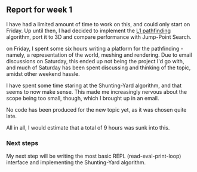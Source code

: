 ## Report for week 1

I have had a limited amount of time to work on this, and could only start on Friday. Up until then, I had decided to implement the 
[L1 pathfinding](https://mikolalysenko.github.io/l1-path-finder/www/) algorithm, port it to 3D and compare performance with Jump-Point Search.

on Friday, I spent some six hours writing a platform for the pathfinding - namely, a representation of the world, meshing and rendering.
Due to email discussions on Saturday, this ended up not being the project I'd go with, and much of Saturday has been spent discussing and thinking of the 
topic, amidst other weekend hassle.

I have spent some time staring at the Shunting-Yard algorithm, and that seems to now make sense. This made me increasingly nervous about the scope being too small,
though, which I brought up in an email.

No code has been produced for the new topic yet, as it was chosen quite late.

All in all, I would estimate that a total of 9 hours was sunk into this.

### Next steps

My next step will be writing the most basic REPL (read-eval-print-loop) interface and implementing the Shunting-Yard algorithm.
